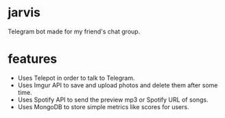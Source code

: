# jarvis
Telegram bot made for my friend's chat group.  
  
# features  
* Uses Telepot in order to talk to Telegram.  
* Uses Imgur API to save and upload photos and delete them after some time.  
* Uses Spotify API to send the preview mp3 or Spotify URL of songs.  
* Uses MongoDB to store simple metrics like scores for users. 
